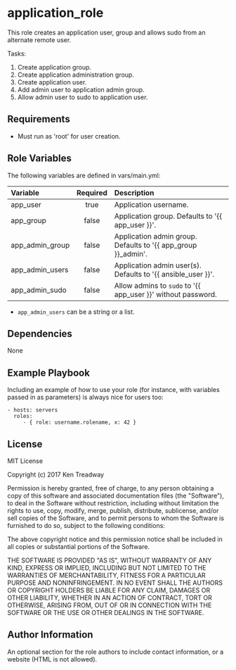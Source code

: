 application_role
================

This role creates an application user, group and allows sudo from an alternate remote user.

Tasks:
1. Create application group.
2. Create application administration group.
3. Create application user.
4. Add admin user to application admin group.
5. Allow admin user to sudo to application user.

Requirements
------------

* Must run as 'root' for user creation.

Role Variables
--------------

The following variables are defined in vars/main.yml:

| Variable        | Required | Description                                                    |
|:----------------|:--------:|:---------------------------------------------------------------|
| app_user        | true     | Application username.                                          |
| app_group       | false    | Application group.  Defaults to '{{ app_user }}'.              |
| app_admin_group | false    | Application admin group.  Defaults to '{{ app_group }}_admin'. |
| app_admin_users | false    | Application admin user(s).  Defaults to '{{ ansible_user }}'.  |
| app_admin_sudo  | false    | Allow admins to `sudo` to '{{ app_user }}' without password.   |

* `app_admin_users` can be a string or a list.

Dependencies
------------

None

Example Playbook
----------------

Including an example of how to use your role (for instance, with variables passed in as parameters) is always nice for users too:

    - hosts: servers
      roles:
         - { role: username.rolename, x: 42 }

License
-------

MIT License

Copyright (c) 2017 Ken Treadway

Permission is hereby granted, free of charge, to any person obtaining a copy
of this software and associated documentation files (the "Software"), to deal
in the Software without restriction, including without limitation the rights
to use, copy, modify, merge, publish, distribute, sublicense, and/or sell
copies of the Software, and to permit persons to whom the Software is
furnished to do so, subject to the following conditions:

The above copyright notice and this permission notice shall be included in all
copies or substantial portions of the Software.

THE SOFTWARE IS PROVIDED "AS IS", WITHOUT WARRANTY OF ANY KIND, EXPRESS OR
IMPLIED, INCLUDING BUT NOT LIMITED TO THE WARRANTIES OF MERCHANTABILITY,
FITNESS FOR A PARTICULAR PURPOSE AND NONINFRINGEMENT. IN NO EVENT SHALL THE
AUTHORS OR COPYRIGHT HOLDERS BE LIABLE FOR ANY CLAIM, DAMAGES OR OTHER
LIABILITY, WHETHER IN AN ACTION OF CONTRACT, TORT OR OTHERWISE, ARISING FROM,
OUT OF OR IN CONNECTION WITH THE SOFTWARE OR THE USE OR OTHER DEALINGS IN THE
SOFTWARE.

Author Information
------------------

An optional section for the role authors to include contact information, or a website (HTML is not allowed).
